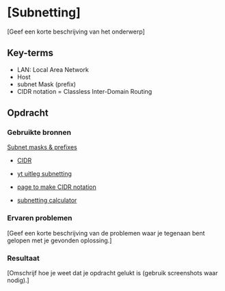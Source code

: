 # [Subnetting]
[Geef een korte beschrijving van het onderwerp]

## Key-terms
- LAN: Local Area Network 
- Host
- subnet Mask (prefix)
- CIDR notation = Classless Inter-Domain Routing

## Opdracht
### Gebruikte bronnen
[Subnet masks & prefixes](https://www.ibm.com/docs/en/ts3500-tape-library?topic=formats-subnet-masks-ipv4-prefixes-ipv6)
- [CIDR](https://aws.amazon.com/what-is/cidr/)
- [yt uitleg subnetting](https://www.youtube.com/watch?v=ecCuyq-Wprc)

- [page to make CIDR notation](https://app.diagrams.net/)
- [subnetting calculator](https://www.calculator.net/ip-subnet-calculator.html)

### Ervaren problemen
[Geef een korte beschrijving van de problemen waar je tegenaan bent gelopen met je gevonden oplossing.]

### Resultaat
[Omschrijf hoe je weet dat je opdracht gelukt is (gebruik screenshots waar nodig).]
